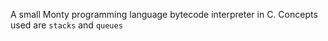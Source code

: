 A small Monty programming language bytecode interpreter in C. Concepts used are `stacks` and `queues`
